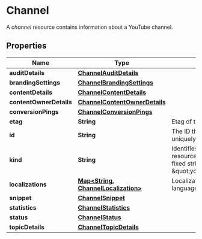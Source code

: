

# Channel

A *channel* resource contains information about a YouTube channel.

## Properties

Name | Type | Description | Notes
------------ | ------------- | ------------- | -------------
**auditDetails** | [**ChannelAuditDetails**](ChannelAuditDetails.md) |  |  [optional]
**brandingSettings** | [**ChannelBrandingSettings**](ChannelBrandingSettings.md) |  |  [optional]
**contentDetails** | [**ChannelContentDetails**](ChannelContentDetails.md) |  |  [optional]
**contentOwnerDetails** | [**ChannelContentOwnerDetails**](ChannelContentOwnerDetails.md) |  |  [optional]
**conversionPings** | [**ChannelConversionPings**](ChannelConversionPings.md) |  |  [optional]
**etag** | **String** | Etag of this resource. |  [optional]
**id** | **String** | The ID that YouTube uses to uniquely identify the channel. |  [optional]
**kind** | **String** | Identifies what kind of resource this is. Value: the fixed string \&quot;youtube#channel\&quot;. |  [optional]
**localizations** | [**Map&lt;String, ChannelLocalization&gt;**](ChannelLocalization.md) | Localizations for different languages |  [optional]
**snippet** | [**ChannelSnippet**](ChannelSnippet.md) |  |  [optional]
**statistics** | [**ChannelStatistics**](ChannelStatistics.md) |  |  [optional]
**status** | [**ChannelStatus**](ChannelStatus.md) |  |  [optional]
**topicDetails** | [**ChannelTopicDetails**](ChannelTopicDetails.md) |  |  [optional]



